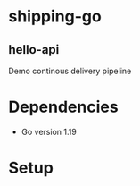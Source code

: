 # shipping-go

## hello-api
Demo continous delivery pipeline

# Dependencies

- Go version 1.19

# Setup

